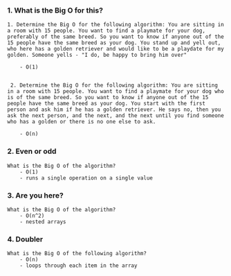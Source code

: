 ### 1. What is the Big O for this?

    1. Determine the Big O for the following algorithm: You are sitting in a room with 15 people. You want to find a playmate for your dog, preferably of the same breed. So you want to know if anyone out of the 15 people have the same breed as your dog. You stand up and yell out, who here has a golden retriever and would like to be a playdate for my golden. Someone yells - "I do, be happy to bring him over"

        - O(1)


     2. Determine the Big O for the following algorithm: You are sitting in a room with 15 people. You want to find a playmate for your dog who is of the same breed. So you want to know if anyone out of the 15 people have the same breed as your dog. You start with the first person and ask him if he has a golden retriever. He says no, then you ask the next person, and the next, and the next until you find someone who has a golden or there is no one else to ask.

        - O(n)   


### 2. Even or odd

    What is the Big O of the algorithm?
        - O(1)
        - runs a single operation on a single value 


### 3. Are you here?

    What is the Big O of the algorithm?
        - O(n^2)
        - nested arrays


### 4. Doubler

    What is the Big O of the following algorithm?
        - O(n)
        - loops through each item in the array
